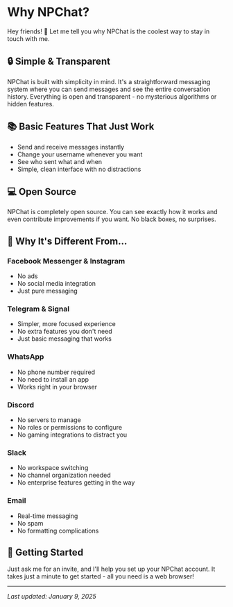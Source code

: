 # Why NPChat?

Hey friends! 👋 Let me tell you why NPChat is the coolest way to stay in touch with me.

## 🔒 Simple & Transparent
NPChat is built with simplicity in mind. It's a straightforward messaging system where you can send messages and see the entire conversation history. Everything is open and transparent - no mysterious algorithms or hidden features.

## 📚 Basic Features That Just Work
- Send and receive messages instantly
- Change your username whenever you want
- See who sent what and when
- Simple, clean interface with no distractions

## 💻 Open Source
NPChat is completely open source. You can see exactly how it works and even contribute improvements if you want. No black boxes, no surprises.

## 🌟 Why It's Different From...

### Facebook Messenger & Instagram
- No ads
- No social media integration
- Just pure messaging

### Telegram & Signal
- Simpler, more focused experience
- No extra features you don't need
- Just basic messaging that works

### WhatsApp
- No phone number required
- No need to install an app
- Works right in your browser

### Discord
- No servers to manage
- No roles or permissions to configure
- No gaming integrations to distract you

### Slack
- No workspace switching
- No channel organization needed
- No enterprise features getting in the way

### Email
- Real-time messaging
- No spam
- No formatting complications

## 🚀 Getting Started
Just ask me for an invite, and I'll help you set up your NPChat account. It takes just a minute to get started - all you need is a web browser!

---
*Last updated: January 9, 2025*
